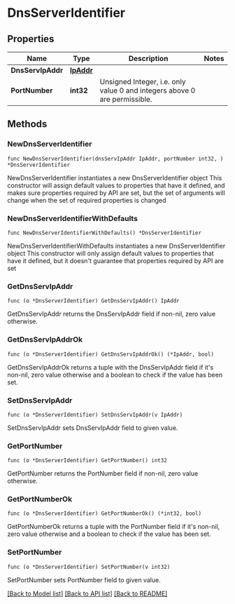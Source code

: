# DnsServerIdentifier

## Properties

Name | Type | Description | Notes
------------ | ------------- | ------------- | -------------
**DnsServIpAddr** | [**IpAddr**](IpAddr.md) |  | 
**PortNumber** | **int32** | Unsigned Integer, i.e. only value 0 and integers above 0 are permissible. | 

## Methods

### NewDnsServerIdentifier

`func NewDnsServerIdentifier(dnsServIpAddr IpAddr, portNumber int32, ) *DnsServerIdentifier`

NewDnsServerIdentifier instantiates a new DnsServerIdentifier object
This constructor will assign default values to properties that have it defined,
and makes sure properties required by API are set, but the set of arguments
will change when the set of required properties is changed

### NewDnsServerIdentifierWithDefaults

`func NewDnsServerIdentifierWithDefaults() *DnsServerIdentifier`

NewDnsServerIdentifierWithDefaults instantiates a new DnsServerIdentifier object
This constructor will only assign default values to properties that have it defined,
but it doesn't guarantee that properties required by API are set

### GetDnsServIpAddr

`func (o *DnsServerIdentifier) GetDnsServIpAddr() IpAddr`

GetDnsServIpAddr returns the DnsServIpAddr field if non-nil, zero value otherwise.

### GetDnsServIpAddrOk

`func (o *DnsServerIdentifier) GetDnsServIpAddrOk() (*IpAddr, bool)`

GetDnsServIpAddrOk returns a tuple with the DnsServIpAddr field if it's non-nil, zero value otherwise
and a boolean to check if the value has been set.

### SetDnsServIpAddr

`func (o *DnsServerIdentifier) SetDnsServIpAddr(v IpAddr)`

SetDnsServIpAddr sets DnsServIpAddr field to given value.


### GetPortNumber

`func (o *DnsServerIdentifier) GetPortNumber() int32`

GetPortNumber returns the PortNumber field if non-nil, zero value otherwise.

### GetPortNumberOk

`func (o *DnsServerIdentifier) GetPortNumberOk() (*int32, bool)`

GetPortNumberOk returns a tuple with the PortNumber field if it's non-nil, zero value otherwise
and a boolean to check if the value has been set.

### SetPortNumber

`func (o *DnsServerIdentifier) SetPortNumber(v int32)`

SetPortNumber sets PortNumber field to given value.



[[Back to Model list]](../README.md#documentation-for-models) [[Back to API list]](../README.md#documentation-for-api-endpoints) [[Back to README]](../README.md)


